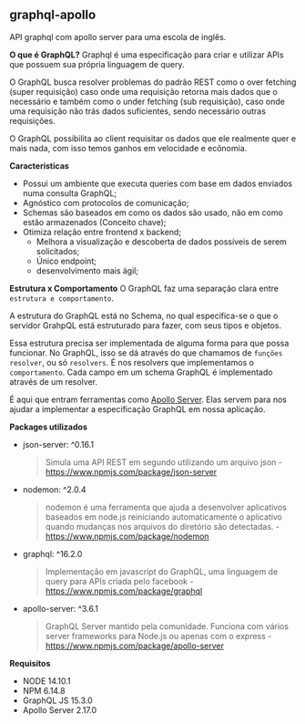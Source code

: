 ## graphql-apollo

API graphql com apollo server para uma escola de inglês.

**O que é GraphQL?**
Graphql é uma especificação para criar e utilizar APIs que possuem sua própria linguagem de query.

O GraphQL busca resolver problemas do padrão REST como o over fetching (super requisição) caso
onde uma requisição retorna mais dados que o necessário e também como o under fetching (sub requisição), caso onde uma requisição
não trás dados suficientes, sendo necessário outras requisições. 

O GraphQL possibilita ao client requisitar os dados que ele realmente quer e mais nada, com isso temos ganhos em velocidade e ecônomia.

**Caracteristicas**
- Possui um ambiente que executa queries com base em dados enviados numa consulta GraphQL;
- Agnóstico com protocolos de comunicação;
- Schemas são baseados em como os dados são usado, não em como estão armazenados (Conceito chave);
- Otimiza relação entre frontend x backend;
  - Melhora a visualização e descoberta de dados possíveis de serem solicitados;
  - Único endpoint;
  - desenvolvimento mais ágil;

**Estrutura x Comportamento**
O GraphQL faz uma separação clara entre `estrutura e comportamento`.

A estrutura do GraphQL está no Schema, no qual especifica-se o que o servidor GrahpQL está estruturado para fazer, com seus tipos e objetos.

Essa estrutura precisa ser implementada de alguma forma para que possa funcionar. No GraphQL, isso se dá através do que chamamos de `funções resolver`, ou só `resolvers`. É nos resolvers que implementamos o `comportamento`. Cada campo em um schema GraphQL é implementado através de um resolver.

É aqui que entram ferramentas como [Apollo Server](https://www.apollographql.com/docs/apollo-server/). Elas servem para nos ajudar a implementar a especificação GraphQL em nossa aplicação.

**Packages utilizados**
- json-server: ^0.16.1
  > Simula uma API REST em segundo utilizando um arquivo json - https://www.npmjs.com/package/json-server
- nodemon: ^2.0.4
  > nodemon é uma ferramenta que ajuda a desenvolver aplicativos baseados em node.js reiniciando automaticamente o aplicativo quando mudanças nos arquivos do diretório são detectadas. - https://www.npmjs.com/package/nodemon
- graphql: ^16.2.0
  > Implementação em javascript do GraphQL, uma linguagem de query para APIs criada pelo facebook - https://www.npmjs.com/package/graphql
- apollo-server: ^3.6.1
  > GraphQL Server mantido pela comunidade. Funciona com vários server frameworks para Node.js ou apenas com o express - https://www.npmjs.com/package/apollo-server

**Requisitos**
- NODE 14.10.1
- NPM 6.14.8
- GraphQL JS 15.3.0
- Apollo Server 2.17.0